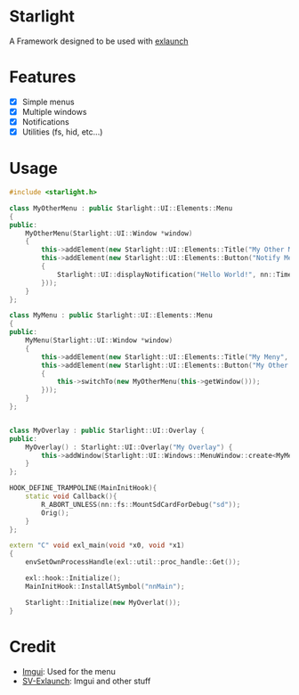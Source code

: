 # Starlight
A Framework designed to be used with [exlaunch](https://github.com/shadowninja108/exlaunch)

# Features
- [x] Simple menus
- [x] Multiple windows 
- [x] Notifications
- [x] Utilities (fs, hid, etc...)

# Usage
```cpp
#include <starlight.h>

class MyOtherMenu : public Starlight::UI::Elements::Menu
{
public:
    MyOtherMenu(Starlight::UI::Window *window)
    {
        this->addElement(new Starlight::UI::Elements::Title("My Other Menu", "Another subtitle"));
        this->addElement(new Starlight::UI::Elements::Button("Notify Me!", [this]()
        { 
            Starlight::UI::displayNotification("Hello World!", nn::TimeSpan::FromMilliSeconds(2500));
        }));
    }
};

class MyMenu : public Starlight::UI::Elements::Menu
{
public:
    MyMenu(Starlight::UI::Window *window)
    {
        this->addElement(new Starlight::UI::Elements::Title("My Meny", "My Subtitle"));
        this->addElement(new Starlight::UI::Elements::Button("My Other Menu", [this]()
        { 
            this->switchTo(new MyOtherMenu(this->getWindow())); 
        }));
    }
};


class MyOverlay : public Starlight::UI::Overlay {
public:
    MyOverlay() : Starlight::UI::Overlay("My Overlay") {
        this->addWindow(Starlight::UI::Windows::MenuWindow::create<MyMenu>(this));
    }
};

HOOK_DEFINE_TRAMPOLINE(MainInitHook){
    static void Callback(){
        R_ABORT_UNLESS(nn::fs::MountSdCardForDebug("sd"));
        Orig();
    }
};

extern "C" void exl_main(void *x0, void *x1)
{
    envSetOwnProcessHandle(exl::util::proc_handle::Get());

    exl::hook::Initialize();
    MainInitHook::InstallAtSymbol("nnMain");

    Starlight::Initialize(new MyOverlat());
}

```

# Credit
- [Imgui](https://github.com/ocornut/imgui): Used for the menu
- [SV-Exlaunch](https://github.com/Martmists-GH/SV-Exlaunch/): Imgui and other stuff
